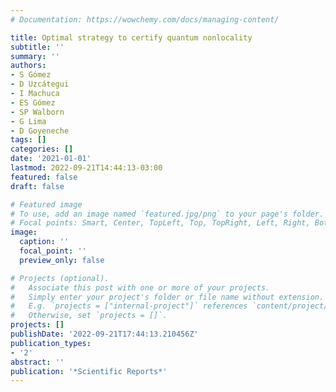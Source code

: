 ```yaml
---
# Documentation: https://wowchemy.com/docs/managing-content/

title: Optimal strategy to certify quantum nonlocality
subtitle: ''
summary: ''
authors:
- S Gómez
- D Uzcátegui
- I Machuca
- ES Gómez
- SP Walborn
- G Lima
- D Goyeneche
tags: []
categories: []
date: '2021-01-01'
lastmod: 2022-09-21T14:44:13-03:00
featured: false
draft: false

# Featured image
# To use, add an image named `featured.jpg/png` to your page's folder.
# Focal points: Smart, Center, TopLeft, Top, TopRight, Left, Right, BottomLeft, Bottom, BottomRight.
image:
  caption: ''
  focal_point: ''
  preview_only: false

# Projects (optional).
#   Associate this post with one or more of your projects.
#   Simply enter your project's folder or file name without extension.
#   E.g. `projects = ["internal-project"]` references `content/project/deep-learning/index.md`.
#   Otherwise, set `projects = []`.
projects: []
publishDate: '2022-09-21T17:44:13.210456Z'
publication_types:
- '2'
abstract: ''
publication: '*Scientific Reports*'
---
```

